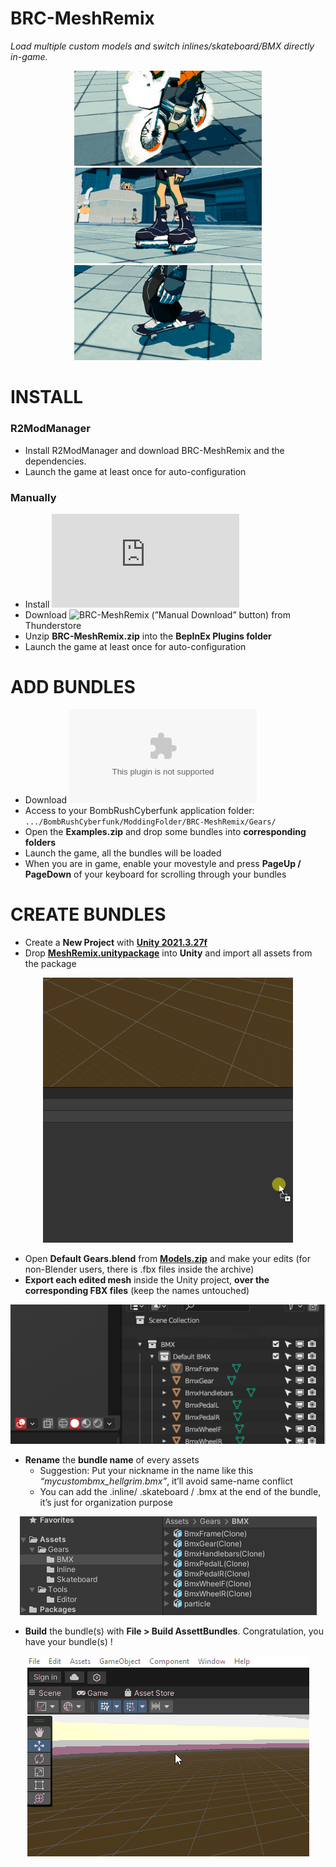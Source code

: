 # BRC-MeshRemix

*Load multiple custom models and* s*witch inlines/skateboard/BMX directly in-game.*

<p align="center"><img src="RESOURCES/img/meshremix_gif1.gif" width="300"> <img src="RESOURCES/img/meshremix_gif2.gif" width="300"> <img src="RESOURCES/img/meshremix_gif3.gif" width="300"></p>

# INSTALL

### R2ModManager

- Install R2ModManager and download BRC-MeshRemix and the dependencies.
- Launch the game at least once for auto-configuration

### Manually

- Install ![**BepInEx**](https://docs.bepinex.dev/articles/user_guide/installation/index.html)
- Download ![**BRC-MeshRemix**](BRC-MeshRemix) (”Manual Download” button) from Thunderstore
- Unzip **BRC-MeshRemix.zip** into the **BepInEx Plugins folder**
- Launch the game at least once for auto-configuration

# ADD BUNDLES

- Download ![**Examples.zip**](Examples.zip)
- Access to your BombRushCyberfunk application folder: `.../BombRushCyberfunk/ModdingFolder/BRC-MeshRemix/Gears/`
- Open the **Examples.zip** and drop some bundles into **corresponding folders**
- Launch the game, all the bundles will be loaded
- When you are in game, enable your movestyle and press **PageUp / PageDown** of your keyboard for scrolling through your bundles

# CREATE BUNDLES

- Create a **New Project** with [**Unity 2021.3.27f**](https://unity.com/releases/editor/whats-new/2021.3.27)
- Drop [**MeshRemix.unitypackage**](RESOURCES/MeshRemix.unitypackage) into **Unity** and import all assets from the package
<p align="center"><img src="RESOURCES/img/meshremix_gif_droppackage.gif" width="400"></p>

- Open **Default Gears.blend** from [**Models.zip**](RESOURCES/Models.zip) and make your edits (for non-Blender users, there is .fbx files inside the archive)
- **Export each edited mesh** inside the Unity project, **over the corresponding FBX files** (keep the names untouched)
<p align="center"><img src="RESOURCES/img/meshremix_gif_blenderexport.gif"></p>

- **Rename** the **bundle name** of every assets
    - Suggestion: Put your nickname in the name like this *“mycustombmx_hellgrim.bmx”*, it’ll avoid same-name conflict
    - You can add the .inline/ .skateboard / .bmx at the end of the bundle, it’s just for organization purpose
<p align="center"><img src="RESOURCES/img/meshremix_gif_renamebundle.gif"></p>

- **Build** the bundle(s) with **File > Build AssettBundles**. Congratulation, you have your bundle(s) !
<p align="center"><img src="RESOURCES/img/meshremix_gif_unitybundle.gif"></p>